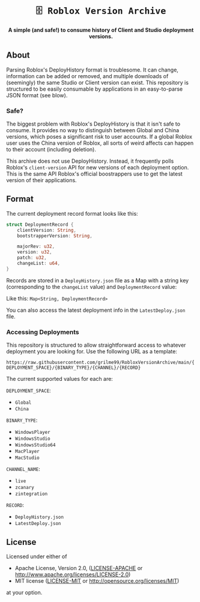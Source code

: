 <!-- Allow this file to not have a first line heading -->
<!-- markdownlint-disable-file MD041 no-emphasis-as-heading -->

<!-- inline html -->
<!-- markdownlint-disable-file MD033 -->

<div align="center">

# `🗄️ Roblox Version Archive`

**A simple (and safe!) to consume history of Client and Studio deployment versions.**

</div>

## About

Parsing Roblox's DeployHistory format is troublesome. It can change, information can be added or removed, and multiple downloads of (seemingly) the same Studio or Client version can exist. This repository is structured to be easily consumable by applications in an easy-to-parse JSON format (see blow).

### Safe?

The biggest problem with Roblox's DeployHistory is that it isn't safe to consume. It provides no way to distinguish between Global and China versions, which poses a significant risk to user accounts. If a global Roblox user uses the China version of Roblox, all sorts of weird affects can happen to their account (including deletion).

This archive does not use DeployHistory. Instead, it frequently polls Roblox's `client-version` API for new versions of each deployment option. This is the same API Roblox's official boostrappers use to get the latest version of their applications.

## Format

The current deployment record format looks like this:
```rust
struct DeploymentRecord {
    clientVersion: String,
    bootstrapperVersion: String,

    majorRev: u32,
    version: u32,
    patch: u32,
    changeList: u64,
}
```

Records are stored in a `DeployHistory.json` file as a Map with a string key (corresponding to the `changeList` value) and `DeploymentRecord` value:

Like this: `Map<String, DeploymentRecord>`

You can also access the latest deployment info in the `LatestDeploy.json` file.

### Accessing Deployments

This repository is structured to allow straightforward access to whatever deployment you are looking for. Use the following URL as a template:

`https://raw.githubusercontent.com/grilme99/RobloxVersionArchive/main/{DEPLOYMENT_SPACE}/{BINARY_TYPE}/{CHANNEL}/{RECORD}`

The current supported values for each are:

`DEPLOYMENT_SPACE`:
- `Global`
- `China`

`BINARY_TYPE`:
- `WindowsPlayer`
- `WindowsStudio`
- `WindowsStudio64`
- `MacPlayer`
- `MacStudio`

`CHANNEL_NAME`:
- `live`
- `zcanary`
- `zintegration`

`RECORD`:
- `DeployHistory.json`
- `LatestDeploy.json`

## License

Licensed under either of

* Apache License, Version 2.0, ([LICENSE-APACHE](LICENSE-APACHE) or <http://www.apache.org/licenses/LICENSE-2.0>)
* MIT license ([LICENSE-MIT](LICENSE-MIT) or <http://opensource.org/licenses/MIT>)

at your option.
